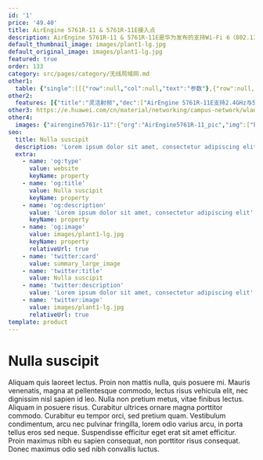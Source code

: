 ```yaml
---
id: '1'
price: '49.40'
title: AirEngine 5761R-11 & 5761R-11E接入点
description: AirEngine 5761R-11 & 5761R-11E是华为发布的支持Wi-Fi 6（802.11ax）标准的Wi-Fi 6室外AP。AirEngine 5761R-11 支持2.4GHz（2x2）+5GHz（2x2）双频同时提供业务，整机速率可达1.775Gbps，AirEngine 5761R-11E支持2.4GHz（2x2）+5GHz（2x2）或5GHz（2x2）+5GHz（2x2）双频同时提供业务，整机速率可达2.4Gbps。具有卓越的室外覆盖性能及超强的IP68防水防尘和防雷电能力。适用于高密场馆、广场、步行街、游乐场等覆盖场景。
default_thumbnail_image: images/plant1-lg.jpg
default_original_image: images/plant1-lg.jpg
featured: true
order: 133
category: src/pages/category/无线局域网.md
other1: 
  table: {"single":[[{"row":null,"col":null,"text":"参数"},{"row":null,"col":null,"text":"AirEngine 5761R-11 & 5761R-11E接入点"}],[{"row":null,"col":null,"text":"尺寸（宽×深×高）"},{"row":null,"col":null,"text":"200 x 200 x 70 mm"}],[{"row":null,"col":null,"text":"电源输入"},{"row":null,"col":null,"text":"PoE供电：满足802.3at/af以太网供电标准\n说明：802.3af时，AP有限制，详见《规格查询工具》网站"}],[{"row":null,"col":null,"text":"最大功耗"},{"row":null,"col":null,"text":"AirEngine 5761R-11: 17.7W\nAirEngine 5761R-11E: 19.6W"}],[{"row":null,"col":null,"text":"最大用户数"},{"row":null,"col":null,"text":"≤1024\n说明：使用环境不同实际用户数存在差异"}],[{"row":null,"col":null,"text":"工作温度"},{"row":null,"col":null,"text":" -40℃～+65℃"}],[{"row":null,"col":null,"text":"天线类型"},{"row":null,"col":null,"text":"AirEngine 5761R-11：内置智能天线\nAirEngine 5761R-11E：外置天线"}],[{"row":null,"col":null,"text":"MIMO:空间流"},{"row":null,"col":null,"text":"AirEngine 5761R-11：2.4GHz: 2×2:2, 5GHz: 2×2:2\nAirEngine 5761R-11E：2.4GHz: 2×2:2, 5GHz: 2×2:2 或 5GHz: 2×2:2, 5GHz: 2×2:2"}],[{"row":null,"col":null,"text":"无线协议"},{"row":null,"col":null,"text":"802.11a/b/g/n/ac/ac wave2/ax"}],[{"row":null,"col":null,"text":"最高速率"},{"row":null,"col":null,"text":"AirEngine 5761R-11：1.775Gbps\nAirEngine 5761R-11E：2.4Gbps"}]]}
other2:
  features: [{"title":"灵活射频","dec":["AirEngine 5761R-11E支持2.4GHz与5GHz射频的灵活切换，可实现2.4GHz和5GHz双频工作，或者双5GHz模式工作"]},{"title":"光、电混合上行","dec":["具备光口/电口混合上行（1GE电口+1GE光口）能力，灵活适应室外各种部署场景"]},{"title":"工业级设计","dec":["5KA天馈防雷，以太网接口6KA/6KV增强防雷设计，IP68防水防尘等级，-40℃～+65℃宽温工作，满足工业级使用要求"]}]
other3: https://e.huawei.com/cn/material/networking/campus-network/wlan/32bdd755cc0d4339bb3ecf0c9fba2e7b
other4:
  images: {"airengine5761r-11":{"org":"AirEngine5761R-11_pic","img":["bottom.png","front.png","front_left.png","front_right.png","rear.png","rear_top.png","top.png"]}}
seo:
  title: Nulla suscipit
  description: 'Lorem ipsum dolor sit amet, consectetur adipiscing elit'
  extra:
    - name: 'og:type'
      value: website
      keyName: property
    - name: 'og:title'
      value: Nulla suscipit
      keyName: property
    - name: 'og:description'
      value: 'Lorem ipsum dolor sit amet, consectetur adipiscing elit'
      keyName: property
    - name: 'og:image'
      value: images/plant1-lg.jpg
      keyName: property
      relativeUrl: true
    - name: 'twitter:card'
      value: summary_large_image
    - name: 'twitter:title'
      value: Nulla suscipit
    - name: 'twitter:description'
      value: 'Lorem ipsum dolor sit amet, consectetur adipiscing elit'
    - name: 'twitter:image'
      value: images/plant1-lg.jpg
      relativeUrl: true
template: product
---
```


# Nulla suscipit

Aliquam quis laoreet lectus. Proin non mattis nulla, quis posuere mi. Mauris venenatis, magna at pellentesque commodo, lectus risus vehicula elit, nec dignissim nisl sapien id leo. Nulla non pretium metus, vitae finibus lectus. Aliquam in posuere risus. Curabitur ultrices ornare magna porttitor commodo. Curabitur eu tempor orci, sed pretium quam. Vestibulum condimentum, arcu nec pulvinar fringilla, lorem odio varius arcu, in porta tellus eros sed neque. Suspendisse efficitur eget erat sit amet efficitur. Proin maximus nibh eu sapien consequat, non porttitor risus consequat. Donec maximus odio sed nibh convallis luctus.